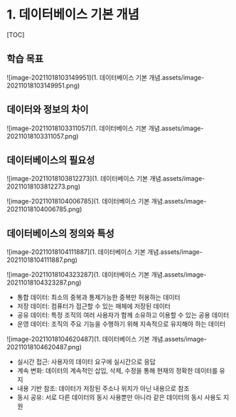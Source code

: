 # 1. 데이터베이스 기본 개념

[TOC]

## 학습 목표

![image-20211018103149951](1. 데이터베이스 기본 개념.assets/image-20211018103149951.png)

## 데이터와 정보의 차이

![image-20211018103311057](1. 데이터베이스 기본 개념.assets/image-20211018103311057.png)



## 데이터베이스의 필요성

![image-20211018103812273](1. 데이터베이스 기본 개념.assets/image-20211018103812273.png)

![image-20211018104006785](1. 데이터베이스 기본 개념.assets/image-20211018104006785.png)

## 데이터베이스의 정의와 특성

![image-20211018104111887](1. 데이터베이스 기본 개념.assets/image-20211018104111887.png)

![image-20211018104323287](1. 데이터베이스 기본 개념.assets/image-20211018104323287.png)

- 통합 데이터: 최소의 중복과 통제가능한 중복만 허용하는 데이터
- 저장 데이터: 컴퓨터가 접근할 수 있는 매체에 저장된 데이터
- 공유 데이터: 특정 조직의 여러 사용자가 함께 소유하고 이용할 수 있는 공용 데이터
- 운영 데이터: 조직의 주요 기능을 수행하기 위해 지속적으로 유지해야 하는 데이터

![image-20211018104620487](1. 데이터베이스 기본 개념.assets/image-20211018104620487.png)

- 실시간 접근: 사용자의 데이터 요구에 실시간으로 응답
- 계속 변화: 데이터의 계속적인 삽입, 삭제, 수정을 통해 현재의 정확한 데이터를 유지
- 내용 기반 참조:  데이터가 저장된 주소나 위치가 아닌 내용으로 참조
- 동시 공유: 서로 다른 데이터의 동시 사용뿐만 아니라 같은 데이터의 동시 사용도 지원

